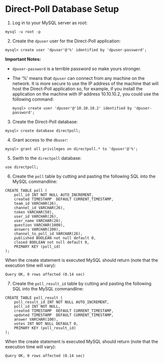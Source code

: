 # Direct-Poll Database Setup


1. Log in to your MySQL server as root:

```
mysql -u root -p
```

2. Create the ``dpuser`` user for the Direct-Poll application:

```
mysql> create user 'dpuser'@'%' identified by 'dpuser-password';
```
**Important Notes:** 
* ``dpuser-password`` is a terrible password so make yours stronger.
* The ‘%’ means that ``dpuser`` can connect from any machine on the network. It is more secure to use the IP address of the machine that will host the Direct-Poll application so, for example, if you install the application on the machine with IP address 10.10.10.2, you could use the following command:

   ```
   mysql> create user 'dpuser'@'10.10.10.2' identified by 'dpuser-password'; 
   ```

3. Create the Direct-Poll database:

```
mysql> create database directpoll;
```

4. Grant access to the ``dbuser``:

```
mysql> grant all privileges on directpoll.* to 'dpuser'@'%';
```

5. Swith to the ``directpoll`` database:

```
use directpoll;
```

6. Create the ``poll`` table by cutting and pasting the following SQL into the MySQL commandline:

```
CREATE TABLE poll (
	poll_id INT NOT NULL AUTO_INCREMENT, 
	created TIMESTAMP  DEFAULT CURRENT_TIMESTAMP,
	team_id VARCHAR(26),
	channel_id VARCHAR(26),
	token VARCHAR(50),
	user_id VARCHAR(26),
	user_name VARCHAR(26),
	question VARCHAR(1000),
	answers VARCHAR(200),
	channel_to_poll_id VARCHAR(26),
	published BOOLEAN not null default 0, 
	closed BOOLEAN not null default 0,
	PRIMARY KEY (poll_id)
);
```

When the create statement is executed MySQL should return (note that the execution time will vary):

```
Query OK, 0 rows affected (0.14 sec)
```

7. Create the ``poll_result_id`` table by cutting and pasting the following SQL into the MySQL commandline:

```
CREATE TABLE poll_result (
	poll_result_id INT NOT NULL AUTO_INCREMENT,
	poll_id INT NOT NULL, 
	created TIMESTAMP  DEFAULT CURRENT_TIMESTAMP,
	updated TIMESTAMP  DEFAULT CURRENT_TIMESTAMP,
	answer VARCHAR(100),
	votes INT NOT NULL DEFAULT 0,
	PRIMARY KEY (poll_result_id)
);
```

When the create statement is executed MySQL should return (note that the execution time will vary):

```
Query OK, 0 rows affected (0.14 sec)
```










